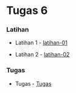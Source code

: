 # Tugas 6

### Latihan

- Latihan 1 - [latihan-01](https://github.com/farhanmn/tekn-cloud-computing/blob/master/minggu-06/latihan-01)

- Latihan 2 - [latihan-02](https://github.com/farhanmn/tekn-cloud-computing/blob/master/minggu-06/latihan-02)

### Tugas

- Tugas - [Tugas](https://github.com/farhanmn/tekn-cloud-computing/blob/master/minggu-06/tugas)
